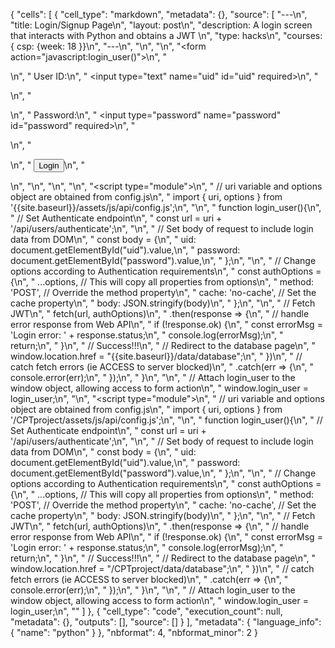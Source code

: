{
 "cells": [
  {
   "cell_type": "markdown",
   "metadata": {},
   "source": [
    "---\n",
    "title: Login/Signup Page\n",
    "layout: post\n",
    "description: A login screen that interacts with Python and obtains a JWT  \n",
    "type: hacks\n",
    "courses: { csp: {week: 18 }}\n",
    "---\n",
    "\n",
    "<!-- \n",
    "A simple HTML login form with a Login action when button is pressed.  \n",
    "\n",
    "The form triggers the login_user function defined in the JavaScript below when the Login button is pressed.\n",
    "-->\n",
    "<form action=\"javascript:login_user()\">\n",
    "    <p><label>\n",
    "        User ID:\n",
    "        <input type=\"text\" name=\"uid\" id=\"uid\" required>\n",
    "    </label></p>\n",
    "    <p><label>\n",
    "        Password:\n",
    "        <input type=\"password\" name=\"password\" id=\"password\" required>\n",
    "    </label></p>\n",
    "    <p>\n",
    "        <button>Login</button>\n",
    "    </p>\n",
    "</form>\n",
    "\n",
    "<!-- \n",
    "Below JavaScript code is designed to handle user authentication in a web application. It's written to work with a backend server that uses JWT (JSON Web Tokens) for authentication.\n",
    "\n",
    "The script defines a function when the page loads. This function is triggered when the Login button in the HTML form above is pressed. \n",
    " -->\n",
    "<script type=\"module\">\n",
    "    // uri variable and options object are obtained from config.js\n",
    "    import { uri, options } from '{{site.baseurl}}/assets/js/api/config.js';\n",
    "\n",
    "    function login_user(){\n",
    "        // Set Authenticate endpoint\n",
    "        const url = uri + '/api/users/authenticate';\n",
    "\n",
    "        // Set body of request to include login data from DOM\n",
    "        const body = {\n",
    "            uid: document.getElementById(\"uid\").value,\n",
    "            password: document.getElementById(\"password\").value,\n",
    "        };\n",
    "\n",
    "        // Change options according to Authentication requirements\n",
    "        const authOptions = {\n",
    "            ...options, // This will copy all properties from options\n",
    "            method: 'POST', // Override the method property\n",
    "            cache: 'no-cache', // Set the cache property\n",
    "            body: JSON.stringify(body)\n",
    "        };\n",
    "\n",
    "        // Fetch JWT\n",
    "        fetch(url, authOptions)\n",
    "        .then(response => {\n",
    "            // handle error response from Web API\n",
    "            if (!response.ok) {\n",
    "                const errorMsg = 'Login error: ' + response.status;\n",
    "                console.log(errorMsg);\n",
    "                return;\n",
    "            }\n",
    "            // Success!!!\n",
    "            // Redirect to the database page\n",
    "            window.location.href = \"{{site.baseurl}}/data/database\";\n",
    "        })\n",
    "        // catch fetch errors (ie ACCESS to server blocked)\n",
    "        .catch(err => {\n",
    "            console.error(err);\n",
    "        });\n",
    "    }\n",
    "\n",
    "    // Attach login_user to the window object, allowing access to form action\n",
    "    window.login_user = login_user;\n",
    "</script>\n",
    "<script type=\"module\">\n",
    "    // uri variable and options object are obtained from config.js\n",
    "    import { uri, options } from '/CPTproject/assets/js/api/config.js';\n",
    "\n",
    "    function login_user(){\n",
    "        // Set Authenticate endpoint\n",
    "        const url = uri + '/api/users/authenticate';\n",
    "\n",
    "        // Set body of request to include login data from DOM\n",
    "        const body = {\n",
    "            uid: document.getElementById(\"uid\").value,\n",
    "            password: document.getElementById(\"password\").value,\n",
    "        };\n",
    "\n",
    "        // Change options according to Authentication requirements\n",
    "        const authOptions = {\n",
    "            ...options, // This will copy all properties from options\n",
    "            method: 'POST', // Override the method property\n",
    "            cache: 'no-cache', // Set the cache property\n",
    "            body: JSON.stringify(body)\n",
    "        };\n",
    "\n",
    "        // Fetch JWT\n",
    "        fetch(url, authOptions)\n",
    "        .then(response => {\n",
    "            // handle error response from Web API\n",
    "            if (!response.ok) {\n",
    "                const errorMsg = 'Login error: ' + response.status;\n",
    "                console.log(errorMsg);\n",
    "                return;\n",
    "            }\n",
    "            // Success!!!\n",
    "            // Redirect to the database page\n",
    "            window.location.href = \"/CPTproject/data/database\";\n",
    "        })\n",
    "        // catch fetch errors (ie ACCESS to server blocked)\n",
    "        .catch(err => {\n",
    "            console.error(err);\n",
    "        });\n",
    "    }\n",
    "\n",
    "    // Attach login_user to the window object, allowing access to form action\n",
    "    window.login_user = login_user;\n",
    "</script>"
   ]
  },
  {
   "cell_type": "code",
   "execution_count": null,
   "metadata": {},
   "outputs": [],
   "source": []
  }
 ],
 "metadata": {
  "language_info": {
   "name": "python"
  }
 },
 "nbformat": 4,
 "nbformat_minor": 2
}
